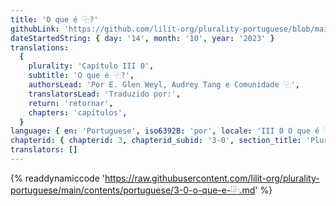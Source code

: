 ```yaml
---
title: 'O que é ⿻?'
githubLink: 'https://github.com/lilit-org/plurality-portuguese/blob/main/contents/portuguese/3-0-o-que-e-⿻.md'
dateStartedString: { day: '14', month: '10', year: '2023' }
translations:
  {
    plurality: 'Capítulo III 0',
    subtitle: 'O que é ⿻?',
    authorsLead: 'Por E. Glen Weyl, Audrey Tang e Comunidade ⿻',
    translatorsLead: 'Traduzido por:',
    return: 'retornar',
    chapters: 'capítulos',
  }
language: { en: 'Portuguese', iso6392B: 'por', locale: 'III 0 O que é ⿻?' }
chapterid: { chapterid: 3, chapterid_subid: '3-0', section_title: 'Pluralidade' }
translators: []
---
```

{% readdynamiccode 'https://raw.githubusercontent.com/lilit-org/plurality-portuguese/main/contents/portuguese/3-0-o-que-e-⿻.md' %} 